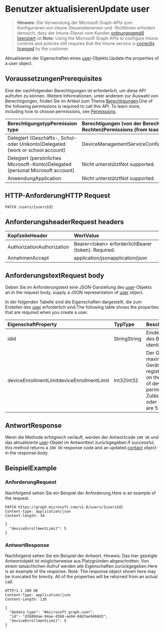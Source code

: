 # <a name="update-user"></a><span data-ttu-id="558a7-101">Benutzer aktualisieren</span><span class="sxs-lookup"><span data-stu-id="558a7-101">Update user</span></span>

> <span data-ttu-id="558a7-102">**Hinweis:** Die Verwendung der Microsoft Graph-APIs zum Konfigurieren von Intune-Steuerelementen und -Richtlinien erfordert dennoch, dass der Intune-Dienst vom Kunden [ordnungsgemäß lizenziert](https://go.microsoft.com/fwlink/?linkid=839381) ist.</span><span class="sxs-lookup"><span data-stu-id="558a7-102">**Note:** Using the Microsoft Graph APIs to configure Intune controls and policies still requires that the Intune service is [correctly licensed](https://go.microsoft.com/fwlink/?linkid=839381) by the customer.</span></span>

<span data-ttu-id="558a7-103">Aktualisieren der Eigenschaften eines [user](../resources/intune_onboarding_user.md)-Objekts.</span><span class="sxs-lookup"><span data-stu-id="558a7-103">Update the properties of a user object.</span></span>
## <a name="prerequisites"></a><span data-ttu-id="558a7-104">Voraussetzungen</span><span class="sxs-lookup"><span data-stu-id="558a7-104">Prerequisites</span></span>
<span data-ttu-id="558a7-p101">Eine der nachfolgenden Berechtigungen ist erforderlich, um diese API aufrufen zu können. Weitere Informationen, unter anderem zur Auswahl von Berechtigungen, finden Sie im Artikel zum Thema [Berechtigungen](../../../concepts/permissions_reference.md).</span><span class="sxs-lookup"><span data-stu-id="558a7-p101">One of the following permissions is required to call this API. To learn more, including how to choose permissions, see [Permissions](../../../concepts/permissions_reference.md).</span></span>

|<span data-ttu-id="558a7-107">Berechtigungstyp</span><span class="sxs-lookup"><span data-stu-id="558a7-107">Permission type</span></span>|<span data-ttu-id="558a7-108">Berechtigungen (von der Berechtigung mit den meisten Rechten zu der mit den wenigsten Rechten)</span><span class="sxs-lookup"><span data-stu-id="558a7-108">Permissions (from least to most privileged)</span></span>|
|:---|:---|
|<span data-ttu-id="558a7-109">Delegiert (Geschäfts-, Schul- oder Unikonto)</span><span class="sxs-lookup"><span data-stu-id="558a7-109">Delegated (work or school account)</span></span>|<span data-ttu-id="558a7-110">DeviceManagementServiceConfig.ReadWrite.All</span><span class="sxs-lookup"><span data-stu-id="558a7-110">DeviceManagementServiceConfig.ReadWrite.All</span></span>|
|<span data-ttu-id="558a7-111">Delegiert (persönliches Microsoft-Konto)</span><span class="sxs-lookup"><span data-stu-id="558a7-111">Delegated (personal Microsoft account)</span></span>|<span data-ttu-id="558a7-112">Nicht unterstützt</span><span class="sxs-lookup"><span data-stu-id="558a7-112">Not supported.</span></span>|
|<span data-ttu-id="558a7-113">Anwendung</span><span class="sxs-lookup"><span data-stu-id="558a7-113">Application</span></span>|<span data-ttu-id="558a7-114">Nicht unterstützt</span><span class="sxs-lookup"><span data-stu-id="558a7-114">Not supported.</span></span>|

## <a name="http-request"></a><span data-ttu-id="558a7-115">HTTP-Anforderung</span><span class="sxs-lookup"><span data-stu-id="558a7-115">HTTP Request</span></span>
<!-- {
  "blockType": "ignored"
}
-->
``` http
PATCH /users/{usersId}
```

## <a name="request-headers"></a><span data-ttu-id="558a7-116">Anforderungsheader</span><span class="sxs-lookup"><span data-stu-id="558a7-116">Request headers</span></span>
|<span data-ttu-id="558a7-117">Kopfzeile</span><span class="sxs-lookup"><span data-stu-id="558a7-117">Header</span></span>|<span data-ttu-id="558a7-118">Wert</span><span class="sxs-lookup"><span data-stu-id="558a7-118">Value</span></span>|
|:---|:---|
|<span data-ttu-id="558a7-119">Authorization</span><span class="sxs-lookup"><span data-stu-id="558a7-119">Authorization</span></span>|<span data-ttu-id="558a7-120">Bearer&lt;token&gt; erforderlich</span><span class="sxs-lookup"><span data-stu-id="558a7-120">Bearer {token}. Required.</span></span>|
|<span data-ttu-id="558a7-121">Annehmen</span><span class="sxs-lookup"><span data-stu-id="558a7-121">Accept</span></span>|<span data-ttu-id="558a7-122">application/json</span><span class="sxs-lookup"><span data-stu-id="558a7-122">application/json</span></span>|

## <a name="request-body"></a><span data-ttu-id="558a7-123">Anforderungstext</span><span class="sxs-lookup"><span data-stu-id="558a7-123">Request body</span></span>
<span data-ttu-id="558a7-124">Geben Sie im Anforderungstext eine JSON-Darstellung des [user](../resources/intune_onboarding_user.md)-Objekts an.</span><span class="sxs-lookup"><span data-stu-id="558a7-124">In the request body, supply a JSON representation of [user](../resources/intune_onboarding_user.md) object.</span></span>

<span data-ttu-id="558a7-125">In der folgenden Tabelle sind die Eigenschaften dargestellt, die zum Erstellen des [user](../resources/intune_onboarding_user.md) erforderlich sind.</span><span class="sxs-lookup"><span data-stu-id="558a7-125">The following table shows the properties that are required when you create a user.</span></span>

|<span data-ttu-id="558a7-126">Eigenschaft</span><span class="sxs-lookup"><span data-stu-id="558a7-126">Property</span></span>|<span data-ttu-id="558a7-127">Typ</span><span class="sxs-lookup"><span data-stu-id="558a7-127">Type</span></span>|<span data-ttu-id="558a7-128">Beschreibung</span><span class="sxs-lookup"><span data-stu-id="558a7-128">Description</span></span>|
|:---|:---|:---|
|<span data-ttu-id="558a7-129">id</span><span class="sxs-lookup"><span data-stu-id="558a7-129">id</span></span>|<span data-ttu-id="558a7-130">String</span><span class="sxs-lookup"><span data-stu-id="558a7-130">String</span></span>|<span data-ttu-id="558a7-131">Eindeutiger Bezeichner des Benutzers</span><span class="sxs-lookup"><span data-stu-id="558a7-131">Unique identifier of the folder.</span></span>|
|<span data-ttu-id="558a7-132">deviceEnrollmentLimit</span><span class="sxs-lookup"><span data-stu-id="558a7-132">deviceEnrollmentLimit</span></span>|<span data-ttu-id="558a7-133">Int32</span><span class="sxs-lookup"><span data-stu-id="558a7-133">Int32</span></span>|<span data-ttu-id="558a7-134">Der Grenzwert für die maximale Anzahl von Geräten, die der Benutzer registrieren kann.</span><span class="sxs-lookup"><span data-stu-id="558a7-134">The limit on the maximum number of devices that the user is permitted to enroll.</span></span> <span data-ttu-id="558a7-135">Zulässige Werte sind 5 oder 1000.</span><span class="sxs-lookup"><span data-stu-id="558a7-135">Allowed values are 5 or 1000.</span></span>|



## <a name="response"></a><span data-ttu-id="558a7-136">Antwort</span><span class="sxs-lookup"><span data-stu-id="558a7-136">Response</span></span>
<span data-ttu-id="558a7-137">Wenn die Methode erfolgreich verläuft, werden der Antwortcode `200 OK` und das aktualisierte [user](../resources/intune_onboarding_user.md)-Objekt im Antworttext zurückgegeben.</span><span class="sxs-lookup"><span data-stu-id="558a7-137">If successful, this method returns a `200 OK` response code and an updated [contact](../resources/intune_onboarding_user.md) object in the response body.</span></span>

## <a name="example"></a><span data-ttu-id="558a7-138">Beispiel</span><span class="sxs-lookup"><span data-stu-id="558a7-138">Example</span></span>
### <a name="request"></a><span data-ttu-id="558a7-139">Anforderung</span><span class="sxs-lookup"><span data-stu-id="558a7-139">Request</span></span>
<span data-ttu-id="558a7-140">Nachfolgend sehen Sie ein Beispiel der Anforderung.</span><span class="sxs-lookup"><span data-stu-id="558a7-140">Here is an example of the request.</span></span>
``` http
PATCH https://graph.microsoft.com/v1.0/users/{usersId}
Content-type: application/json
Content-length: 34

{
  "deviceEnrollmentLimit": 5
}
```

### <a name="response"></a><span data-ttu-id="558a7-141">Antwort</span><span class="sxs-lookup"><span data-stu-id="558a7-141">Response</span></span>
<span data-ttu-id="558a7-p103">Nachfolgend sehen Sie ein Beispiel der Antwort. Hinweis: Das hier gezeigte Antwortobjekt ist möglicherweise aus Platzgründen abgeschnitten. Von einem tatsächlichen Aufruf werden alle Eigenschaften zurückgegeben.</span><span class="sxs-lookup"><span data-stu-id="558a7-p103">Here is an example of the response. Note: The response object shown here may be truncated for brevity. All of the properties will be returned from an actual call.</span></span>
``` http
HTTP/1.1 200 OK
Content-Type: application/json
Content-Length: 126

{
  "@odata.type": "#microsoft.graph.user",
  "id": "d36894ae-94ae-d368-ae94-68d3ae9468d3",
  "deviceEnrollmentLimit": 5
}
```



